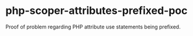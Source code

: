 # php-scoper-attributes-prefixed-poc

Proof of problem regarding PHP attribute use statements being prefixed.
